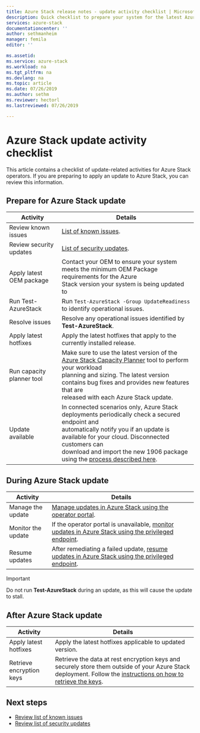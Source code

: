 ```yaml
---
title: Azure Stack release notes - update activity checklist | Microsoft Docs
description: Quick checklist to prepare your system for the latest Azure Stack update.
services: azure-stack
documentationcenter: ''
author: sethmanheim
manager: femila
editor: ''

ms.assetid:  
ms.service: azure-stack
ms.workload: na
ms.tgt_pltfrm: na
ms.devlang: na
ms.topic: article
ms.date: 07/26/2019
ms.author: sethm
ms.reviewer: hectorl
ms.lastreviewed: 07/26/2019

---
```


# Azure Stack update activity checklist

This article contains a checklist of update-related activities for Azure Stack operators. If you are preparing to apply an update to Azure Stack, you can review this information.

## Prepare for Azure Stack update

| Activity              | Details |
|-----------------------|---------|
| Review known issues   | [List of known issues](azure-stack-release-notes-known-issues-1906.md).|
| Review security updates | [List of security updates](azure-stack-release-notes-security-updates-1906.md).|
| Apply latest OEM package | Contact your OEM to ensure your system meets the minimum OEM Package requirements for the Azure <br>Stack version your system is being updated to |
| Run Test-AzureStack   | Run `Test-AzureStack -Group UpdateReadiness` to identify operational issues.|
| Resolve issues        | Resolve any operational issues identified by **Test-AzureStack**. |
| Apply latest hotfixes | Apply the latest hotfixes that apply to the currently installed release.|
| Run capacity planner tool | Make sure to use the latest version of the [Azure Stack Capacity Planner](https://aka.ms/azstackcapacityplanner) tool to perform your workload<br> planning and sizing. The latest version contains bug fixes and provides new features that are <br>released with each Azure Stack update. |
| Update available       | In connected scenarios only, Azure Stack deployments periodically check a secured endpoint and <br>automatically notify you if an update is available for your cloud. Disconnected customers can <br>download and import the new 1906 package using the  [process described here](azure-stack-apply-updates.md).|

## During Azure Stack update

| Activity              | Details                                                                          |
|-----------------------|----------------------------------------------------------------------------------|
| Manage the update         | [Manage updates in Azure Stack using the operator portal](azure-stack-updates.md). |
| Monitor the update        | If the operator portal is unavailable, [monitor updates in Azure Stack using the privileged endpoint](azure-stack-monitor-update.md). |
| Resume updates            | After remediating a failed update, [resume updates in Azure Stack using the privileged endpoint](azure-stack-monitor-update.md). |

> [!IMPORTANT]  
> Do not run **Test-AzureStack** during an update, as this will cause the update to stall.

## After Azure Stack update

| Activity              | Details                                                                          |
|-----------------------|----------------------------------------------------------------------------------|
| Apply latest hotfixes | Apply the latest hotfixes applicable to updated version.                          |
| Retrieve encryption keys | Retrieve the data at rest encryption keys and securely store them outside of your Azure Stack deployment. Follow the [instructions on how to retrieve the keys](azure-stack-security-bitlocker.md). |

## Next steps

- [Review list of known issues](azure-stack-release-notes-known-issues-1907.md)
- [Review list of security updates](azure-stack-release-notes-security-updates-1907.md)

